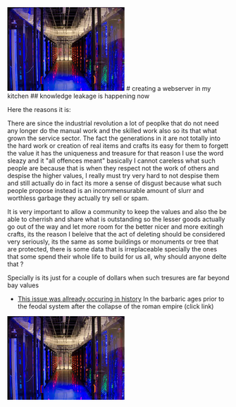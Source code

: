 <img class="twenty-five-percent" src="/images/utah.jpg" alt="fostering">
# creating a webserver in my kitchen
## knowledge leakage is happening now

Here the reasons it is:

There are since the industrial revolution a lot of peoplke that do not need any longer
do the manual work and the skilled work also so its that what grown the service sector.
The fact the generations in it are not totally into the hard work or creation of real 
items and crafts its easy for them to forgett the value it has the uniqueness and treasure
for that reason I use the word sleazy and it "all offences meant" basically I cannot
careless what such people are because that is when they respect not the work of others and 
despise the higher values, I really must try very hard to not despise them and still 
actually do in fact its more a sense of disgust because what such people propose instead
is an incommensurable amount of slurr and worthless garbage they actually try sell or spam.

It is very important to allow a community to keep the values and also the be able to 
cherrish and share what is outstanding so the lesser goods actually go out of the way
and let more room for the better nicer and more exitingh crafts, its the reason I beleive
that the act of deleting should be considered very seriously, its the same as some buildings
or monuments or tree that are protected, there is some data that is irreplaceable specially
the ones that some spend their whole life to build for us all, why should anyone delte that ?

Specially is its just for a couple of dollars when such tresures are far beyond bay values



- [This issue was allready occuring in history](../two/two.html) 
In the barbaric ages prior to the feodal system after the collapse of the roman empire (click link)




![knowledge leakage](/images/utah.jpg)


